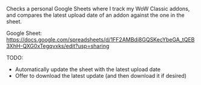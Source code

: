 Checks a personal Google Sheets where I track my WoW Classic addons, and compares the latest upload date of an addon against the one in the sheet.

Google Sheet: https://docs.google.com/spreadsheets/d/1FF2AMBdi8GQSKecYbeGA_tQEB3XhH-QXG0xTegqvxks/edit?usp=sharing

TODO: 
* Automatically update the sheet with the latest upload date
* Offer to download the latest update (and then download it if desired)
